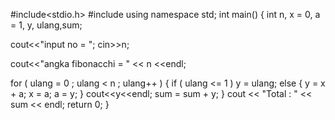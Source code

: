 #include<stdio.h>
#include <iostream>
using namespace std;
int main()
{
   int n, x = 0, a = 1, y, ulang,sum;
 
   cout<<"input no = ";
   cin>>n;
 
   cout<<"angka fibonacchi = " << n <<endl;
 
   for ( ulang = 0 ; ulang < n ; ulang++ )
   {
      if ( ulang <= 1 )
         y = ulang;
      else
      {
         y = x + a;
         x = a;
         a = y;
      }
      cout<<y<<endl;
      sum = sum + y;
   }
    cout << "Total : " << sum << endl;
   return 0;
}
